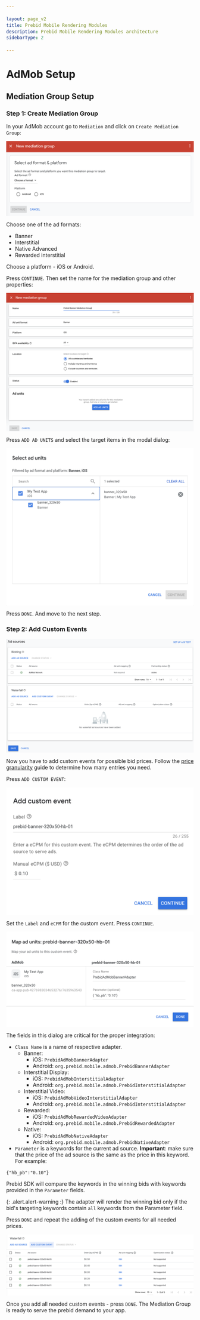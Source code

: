 ```yaml
---

layout: page_v2
title: Prebid Mobile Rendering Modules
description: Prebid Mobile Rendering Modules architecture
sidebarType: 2

---
```


# AdMob Setup


## Mediation Group Setup

### Step 1: Create Mediation Group

In your AdMob account go to `Mediation` and click on `Create Mediation Group`: 

 <img src="/assets/images/prebid-mobile/modules/rendering/order-admob-create.png" alt="Pipeline Screenshot" align="center">
 
Choose one of the ad formats:

- Banner 
- Interstitial
- Native Advanced
- Rewarded interstitial

Choose a platform - iOS or Android.

Press `CONTINUE`. Then set the name for the mediation group and other properties:

<img src="/assets/images/prebid-mobile/modules/rendering/order-admob-create-properties.png" alt="Pipeline Screenshot" align="center">
 
Press `ADD AD UNITS` and select the target items in the modal dialog:
 
<img src="/assets/images/prebid-mobile/modules/rendering/order-admob-create-ad-units.png" alt="Pipeline Screenshot" align="center">
  
Press `DONE`. And move to the next step.
 

### Step 2: Add Custom Events

<img src="/assets/images/prebid-mobile/modules/rendering/order-admob-create-add-ad-sources.png" alt="Pipeline Screenshot" align="center">


Now you have to add custom events for possible bid prices. Follow the [price granularity](https://docs.prebid.org/prebid-mobile/adops-price-granularity.html#prebid-mobile-price-granularity) guide to determine how many entries you need.

Press `ADD CUSTOM EVENT`:

<img src="/assets/images/prebid-mobile/modules/rendering/order-admob-create-add-custom-event-name.png" alt="Pipeline Screenshot" align="center">

Set the `Label` and `eCPM` for the custom event. Press `CONTINUE`.

<img src="/assets/images/prebid-mobile/modules/rendering/order-admob-create-add-custom-event-adapter-name.png" alt="Pipeline Screenshot" align="center">

The fields in this dialog are critical for the proper integration:

- `Class Name` is a name of respective adapter. 
    - Banner:
        - iOS: `PrebidAdMobBannerAdapter`
        - Android: `org.prebid.mobile.admob.PrebidBannerAdapter`
    - Interstitial Display: 
        - iOS: `PrebidAdMobInterstitialAdapter`
        - Android: `org.prebid.mobile.admob.PrebidInterstitialAdapter`
    - Interstitial Video: 
        - iOS: `PrebidAdMobVideoInterstitialAdapter`
        - Android: `org.prebid.mobile.admob.PrebidInterstitialAdapter`
    - Rewarded: 
        - iOS: `PrebidAdMobRewardedVideoAdapter `
        - Android: `org.prebid.mobile.admob.PrebidRewardedAdapter`
    - Native: 
        - iOS: `PrebidAdMobNativeAdapter `
        - Android: `org.prebid.mobile.admob.PrebidNativeAdapter`
- `Parameter` is a keywords for the current ad source. **Important**: make sure that the price of the ad source is the same as the price in this keyword. For example:

```
{"hb_pb":"0.10"}
``` 

Prebid SDK will compare the keywords in the winning bids with keywords provided in the `Parameter` fields. 

{: .alert.alert-warning :}
The adapter will render the winning bid only if the bid's targeting keywords contain `all` keywords from the Parameter field.


Press `DONE` and repeat the adding of the custom events for all needed prices. 

<img src="/assets/images/prebid-mobile/modules/rendering/order-admob-create-list-custom-events.png" alt="Pipeline Screenshot" align="center">

Once you add all needed custom events - press `DONE`. The Mediation Group is ready to serve the prebid demand to your app. 




